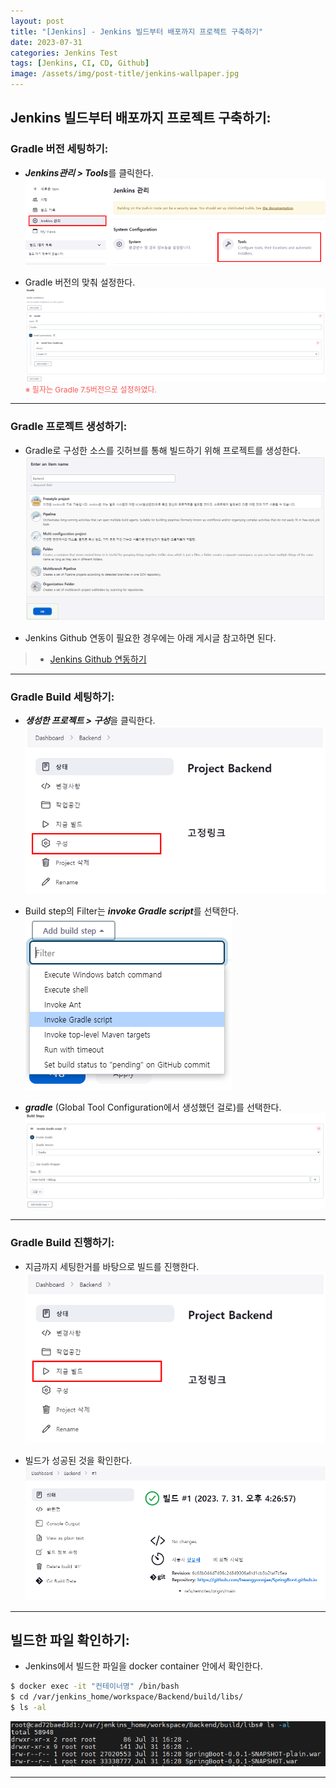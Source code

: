 ```yaml
---
layout: post
title: "[Jenkins] - Jenkins 빌드부터 배포까지 프로젝트 구축하기"
date: 2023-07-31
categories: Jenkins Test
tags: [Jenkins, CI, CD, Github]
image: /assets/img/post-title/jenkins-wallpaper.jpg
---
```


## Jenkins 빌드부터 배포까지 프로젝트 구축하기:
### Gradle 버전 세팅하기:
- ***Jenkins관리 > Tools***를 클릭한다.
[![Jenkins Tool 설정](/assets/img/post/Jenkins/Jenkins%20Tool%20설정.PNG)](/assets/img/post/Jenkins/Jenkins%20Tool%20설정.PNG)

- Gradle 버전의 맞춰 설정한다.
[![Gradle 설치](/assets/img/post/Jenkins/Gradle%20설치.PNG)](/assets/img/post/Jenkins/Gradle%20설치.PNG)
<span style="color:#FA5858; font-size:12px">※ 필자는 Gradle 7.5버전으로 설정하였다.</span>

* * *

### Gradle 프로젝트 생성하기:
- Gradle로 구성한 소스를 깃허브를 통해 빌드하기 위해 프로젝트를 생성한다.
[![Backend Project 생성](/assets/img/post/Jenkins/Backend%20Project%20생성.PNG)](/assets/img/post/Jenkins/Backend%20Project%20생성.PNG)

- Jenkins Github 연동이 필요한 경우에는 아래 게시글 참고하면 된다.
> * [Jenkins Github 연동하기](https://hwangyoonjae.github.io/jenkins/Jenkins-Jenkins-Github-%EC%97%B0%EB%8F%99%ED%95%98%EA%B8%B0/ "Jenkins Github 연동하기")

* * *

### Gradle Build 세팅하기:
- ***생성한 프로젝트 > 구성***을 클릭한다.
[![Project 구성 선택](/assets/img/post/Jenkins/Project%20구성%20선택.PNG)](/assets/img/post/Jenkins/Project%20구성%20선택.PNG)

- Build step의 Filter는 ***invoke Gradle script***를 선택한다.
[![Gradle 빌드 환경 세팅](/assets/img/post/Jenkins/Gradle%20빌드%20환경%20세팅.PNG)](/assets/img/post/Jenkins/Gradle%20빌드%20환경%20세팅.PNG)

- ***gradle*** (Global Tool Configuration에서 생성했던 걸로)를 선택한다.
[![Gradle 빌드 Step](/assets/img/post/Jenkins/Gradle%20빌드%20Step.PNG)](/assets/img/post/Jenkins/Gradle%20빌드%20Step.PNG)

* * *

### Gradle Build 진행하기:
- 지금까지 세팅한거를 바탕으로 빌드를 진행한다.
[![Gladle 빌드 시작](/assets/img/post/Jenkins/Gladle%20빌드%20시작.PNG)](/assets/img/post/Jenkins/Gladle%20빌드%20시작.PNG)

- 빌드가 성공된 것을 확인한다.
[![Gradle 빌드 성공](/assets/img/post/Jenkins/Gradle%20빌드%20성공.PNG)](/assets/img/post/Jenkins/Gradle%20빌드%20성공.PNG)

* * *

## 빌드한 파일 확인하기:
- Jenkins에서 빌드한 파일을 docker container 안에서 확인한다.
```bash
$ docker exec -it "컨테이너명" /bin/bash
$ cd /var/jenkins_home/workspace/Backend/build/libs/
$ ls -al
```
[![Gradle 빌드 파일](/assets/img/post/Jenkins/Gradle%20빌드%20파일.PNG)](/assets/img/post/Jenkins/Gradle%20빌드%20파일.PNG)

* * *